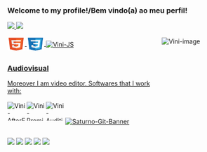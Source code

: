 ### Welcome to my profile!/Bem vindo(a) ao meu perfil!
<div>
  <a href="https://github.com/vinixxz1">
  <img height="150em" src="https://github-readme-stats.vercel.app/api?username=vinixxz1&show_icons=true&border_radius=10px&bg_color=020100&text_color=CFCCD6&custom_title=Github%20Stats&border_color=D64933&icon_color=EEE5E9&title_color=D64933&count_private=true">
  <img height="100em" src="https://github-readme-stats.vercel.app/api/top-langs/?username=vinixxz1&layout=compact&show_icons=true&border_radius=10px&bg_color=020100&text_color=CFCCD6&custom_title=Languages%20&border_color=D64933&icon_color=EEE5E9&title_color=D64933&count_private=true"/>
</div>
<div style="display: inline_block"><br>
  <img align="center" alt="Vini-HTML" height="30" width="40" src="https://raw.githubusercontent.com/devicons/devicon/master/icons/html5/html5-original.svg">
  <img align="center" alt="Vini-CSS" height="30" width="40" src="https://raw.githubusercontent.com/devicons/devicon/master/icons/css3/css3-original.svg">
  <img align="center" alt="Vini-JS" height="30" width="40" ="50" src="https://cdn.jsdelivr.net/gh/devicons/devicon/icons/javascript/javascript-original.svg">
  <img align="right" alt="Vini-image" src="https://i.imgur.com/yAk75lJ.png" width="152px" height="152px">

</div>
  
  ##
  
<div>
  <h3>Audiovisual</h3>
   Moreover I am video editor. Softwares that I work with:<br><br>
  
   <img align="left" alt="Vini-AfterFX" height="43" width="44" src="https://upload.wikimedia.org/wikipedia/commons/thumb/c/cb/Adobe_After_Effects_CC_icon.svg/1051px-Adobe_After_Effects_CC_icon.svg.png">
   <img align="left" alt="Vini-Premiere" height="43" width="44" src="https://pt.wizcase.com/wp-content/uploads/2020/12/Adobe-Premiere-Pro-Logo.png"/>
   <img align="left" alt="Vini-Audition" height="43" width="44" src="https://upload.wikimedia.org/wikipedia/commons/thumb/0/0e/Adobe_Audition_CC_icon_%282020%29.svg/1051px-Adobe_Audition_CC_icon_%282020%29.svg.png"><br><br>
    <a href="https://www.saturno6studio.com.br"><img align="center" alt="Saturno-Git-Banner" height="127.5" width="847" src="https://i.imgur.com/xQvxzBH.png">

  
</div>
  
  ##
  
  <div> 
  
  <a href="https://www.instagram.com/vinixxz1/" target="_blank"><img src="https://img.shields.io/badge/-Instagram-%23E4405F?style=for-the-badge&logo=instagram&logoColor=white" target="_blank"></a> 
  <a href="mailto:vsgh10@hotmail.com"><img src="https://img.shields.io/badge/-Hotmail-%23333?style=for-the-badge&logo=gmail&logoColor=white" target="_blank"></a>
  <a href="https://www.linkedin.com/in/vinixxz/" target="_blank"><img src="https://img.shields.io/badge/-LinkedIn-%230077B5?style=for-the-badge&logo=linkedin&logoColor=white" target="_blank"></a>
  <a href="https://discordapp.com/channels/@me/nippy#6941/" target="_blank"><img src="https://img.shields.io/badge/Discord-7289DA?style=for-the-badge&logo=discord&logoColor=white" target="_blank"></a>
  <a href="https://steamcommunity.com/id/vinixxz/" target="_blank"><img src="https://img.shields.io/badge/Steam-000000?style=for-the-badge&logo=steam&logoColor=white" target="_blank"></a>
 
  
 
</div>
